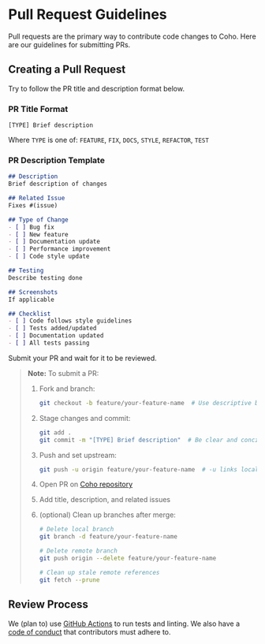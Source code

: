 # Pull Request Guidelines

Pull requests are the primary way to contribute code changes to Coho. Here are our guidelines for submitting PRs.

## Creating a Pull Request

Try to follow the PR title and description format below.

### **PR Title Format**

```
[TYPE] Brief description
```
Where `TYPE` is one of: `FEATURE`, `FIX`, `DOCS`, `STYLE`, `REFACTOR`, `TEST`

### **PR Description Template**

```markdown
## Description
Brief description of changes

## Related Issue
Fixes #(issue)

## Type of Change
- [ ] Bug fix
- [ ] New feature
- [ ] Documentation update
- [ ] Performance improvement
- [ ] Code style update

## Testing
Describe testing done

## Screenshots
If applicable

## Checklist
- [ ] Code follows style guidelines
- [ ] Tests added/updated
- [ ] Documentation updated
- [ ] All tests passing
```

Submit your PR and wait for it to be reviewed.

> **Note:** 
> To submit a PR:
>
> 1. Fork and branch:
>    ```bash
>    git checkout -b feature/your-feature-name  # Use descriptive branch names
>    ```
>
> 2. Stage changes and commit:
>    ```bash
>    git add .
>    git commit -m "[TYPE] Brief description"  # Be clear and concise
>    ```
>
> 3. Push and set upstream:
>    ```bash
>    git push -u origin feature/your-feature-name  # -u links local and remote branches
>    ```
>
> 4. Open PR on [Coho repository](https://github.com/dgursoy/coho)
>
> 5. Add title, description, and related issues
>
> 6. (optional) Clean up branches after merge:
>    ```bash
>    # Delete local branch
>    git branch -d feature/your-feature-name
>
>    # Delete remote branch
>    git push origin --delete feature/your-feature-name
>
>    # Clean up stale remote references
>    git fetch --prune
>    ```

## Review Process

We (plan to) use [GitHub Actions](https://github.com/features/actions) to run tests and linting. We also have a [code of conduct](code_of_conduct.md) that contributors must adhere to.
